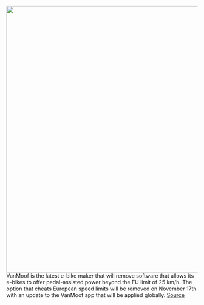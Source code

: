 <img src='https://cdn.vox-cdn.com/thumbor/pnY0DjdfWV4W4US4463I22y5VSE=/0x0:4000x2667/1200x800/filters:focal(1680x1014:2320x1654)/cdn.vox-cdn.com/uploads/chorus_image/image/67764720/264415_VanMoof.ElectrifiedS.Berlin.Lifestyle_03_66650a_original_1510827050.0.jpg' width='700px' /><br/>
VanMoof is the latest e-bike maker that will remove software that allows its e-bikes to offer pedal-assisted power beyond the EU limit of 25 km/h. The option that cheats European speed limits will be removed on November 17th with an update to the VanMoof app that will be applied globally.
<a href='https://www.theverge.com/2020/11/10/21558235/vanmoof-slows-s3-x3-europe-japan-speed-limit'> Source <a/>